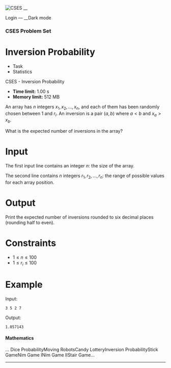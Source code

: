 ![CSES](/logo.png?1) __

Login — __Dark mode

### CSES Problem Set

# Inversion Probability

  * Task
  * Statistics

CSES - Inversion Probability

  * **Time limit:** 1.00 s
  * **Memory limit:** 512 MB

An array has $n$ integers $x_1,x_2,\dots,x_n$, and each of them has been
randomly chosen between $1$ and $r_i$. An inversion is a pair $(a,b)$ where
$a<b$ and $x_a>x_b$.

What is the expected number of inversions in the array?

# Input

The first input line contains an integer $n$: the size of the array.

The second line contains $n$ integers $r_1,r_2,\dots,r_n$: the range of
possible values for each array position.

# Output

Print the expected number of inversions rounded to six decimal places
(rounding half to even).

# Constraints

  * $1 \le n \le 100$
  * $1 \le r_i \le 100$

# Example

Input:

``` 3 5 2 7 ```

Output:

``` 1.057143 ```

#### Mathematics

... Dice ProbabilityMoving RobotsCandy LotteryInversion ProbabilityStick
GameNim Game INim Game IIStair Game...

* * *

